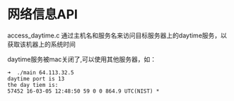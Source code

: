 # 网络信息API

access_daytime.c 通过主机名和服务名来访问目标服务器上的daytime服务，以获取该机器上的系统时间 

daytime服务被mac关闭了,可以使用其他服务器，如：

    ➜  ./main 64.113.32.5
    daytime port is 13
    the day tiem is:
    57452 16-03-05 12:48:50 59 0 0 864.9 UTC(NIST) *


